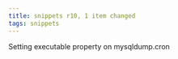 ```yaml
---
title: snippets r10, 1 item changed
tags: snippets
---
```


Setting executable property on mysqldump.cron
